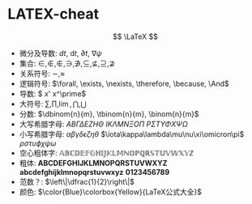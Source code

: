 # LATEX-cheat
$$
	\LaTeX
$$
- 微分及导数: $dt,\ \mathrm{d}t,\ \partial t,\ \nabla\psi$
- 集合: $\in, \notin, \not\in, \ni, \not\ni, \subseteq, \nsubseteq, \supseteq, \nsupseteq$
- 关系符号: $\sim, \approx$
- 逻辑符号: $\forall, \exists, \nexists, \therefore, \because, \And$
- 导数: $ x' x^\prime$
- 大符号: $\sum, \prod, \lim, \bigcap, \bigcup$
- 分数: $\dbinom{n}{m}, \tbinom{n}{m}, \binom{n}{m}$
- 大写希腊字母: 
	$A B\Gamma\Delta EZH\Theta$
	$IK\Lambda MN\Xi O\Pi$
	$P\Sigma T\Upsilon\Phi X\Psi\Omega$
- 小写希腊字母: 
	$\alpha\beta\gamma\delta\epsilon\zeta\eta\theta$
	$\iota\kappa\lambda\mu\nu\xi\omicron\pi$
	$\rho\sigma\tau\upsilon\phi\chi\psi\omega$
- 空心粗体字: $\mathbb{ABCDEFGHIJKLMNOPQRSTUVWXYZ}$
- 粗体: 
	$\mathbf{ABCDEFGHIJKLMNOPQRSTUVWXYZ}$  
	$\mathbf{abcdefghijklmnopqrstuvwxyz}$
	$\mathbf{0123456789}$
- 范数？: $\left\|\dfrac{1}{2}\right\|$
- 颜色: $\color{Blue}\colorbox{Yellow}{LaTeX公式大全}$